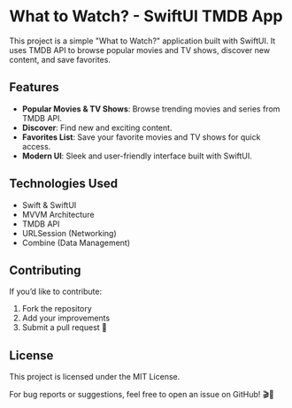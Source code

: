 # What to Watch? - SwiftUI TMDB App

This project is a simple "What to Watch?" application built with SwiftUI. It uses TMDB API to browse popular movies and TV shows, discover new content, and save favorites.

## Features

- **Popular Movies & TV Shows**: Browse trending movies and series from TMDB API.
- **Discover**: Find new and exciting content.
- **Favorites List**: Save your favorite movies and TV shows for quick access.
- **Modern UI**: Sleek and user-friendly interface built with SwiftUI.

## Technologies Used

- Swift & SwiftUI
- MVVM Architecture
- TMDB API
- URLSession (Networking)
- Combine (Data Management)

## Contributing

If you’d like to contribute:

1. Fork the repository
2. Add your improvements
3. Submit a pull request 🚀

## License
This project is licensed under the MIT License.

For bug reports or suggestions, feel free to open an issue on GitHub! 🎬🍿
